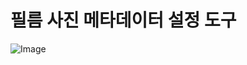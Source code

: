 # 필름 사진 메타데이터 설정 도구
![Image](https://github.com/user-attachments/assets/f47701d5-828d-4246-8b72-d13df61b3228)
